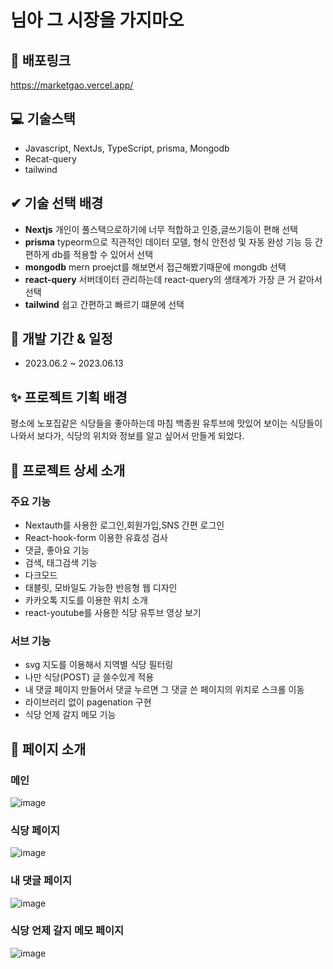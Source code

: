 # 님아 그 시장을 가지마오

## 🚀 배포링크
https://marketgao.vercel.app/
## 💻 기술스택
* Javascript, NextJs, TypeScript, prisma, Mongodb
* Recat-query
* tailwind
## ✔ 기술 선택 배경
* **Nextjs** 개인이 풀스택으로하기에 너무 적합하고 인증,글쓰기등이 편해 선택
* **prisma** typeorm으로 직관적인 데이터 모델, 형식 안전성 및 자동 완성 기능 등 간편하게 db를 적용할 수 있어서 선택
* **mongodb** mern proejct를 해보면서 접근해봤기때문에 mongdb 선택
* **react-query** 서버데이터 관리하는데 react-query의 생태계가 가장 큰 거 같아서 선택
* **tailwind** 쉽고 간편하고 빠르기 떄문에 선택

## 🎈 개발 기간 & 일정
* 2023.06.2 ~ 2023.06.13

## ✨ 프로젝트 기획 배경
평소에 노포집같은 식당들을 좋아하는데 마침 백종원 유투브에 맛있어 보이는 식당들이 나와서 보다가, 식당의 위치와 정보를 알고 싶어서 만들게 되었다.

## 🎊 프로젝트 상세 소개
### 주요 기능
* Nextauth를 사용한 로그인,회원가입,SNS 간편 로그인
* React-hook-form 이용한 유효성 검사
* 댓글, 좋아요 기능
* 검색, 태그검색 기능
* 다크모드
* 태블릿, 모바일도 가능한 반응형 웹 디자인
* 카카오톡 지도를 이용한 위치 소개
* react-youtube를 사용한 식당 유투브 영상 보기
### 서브 기능
* svg 지도를 이용해서 지역별 식당 필터링
* 나만 식당(POST) 글 쓸수있게 적용
* 내 댓글 페이지 만들어서 댓글 누르면 그 댓글 쓴 페이지의 위치로 스크롤 이동
* 라이브러리 없이 pagenation 구현
* 식당 언제 갈지 메모 기능
## 📖 페이지 소개
### 메인
![image](https://github.com/cyd5538/marketgao/assets/91642972/8e5adc4c-321a-4629-8857-3588387fd497)

### 식당 페이지
![image](https://github.com/cyd5538/marketgao/assets/91642972/3f0faa51-d7f8-4335-9905-847eccde84a9)

### 내 댓글 페이지
![image](https://github.com/cyd5538/marketgao/assets/91642972/7fc36a7c-d7e4-478e-b3fd-1953fde52ea7)

### 식당 언제 갈지 메모 페이지
![image](https://github.com/cyd5538/marketgao/assets/91642972/d3645e3c-2f70-486f-b73b-6e759422e73e)

